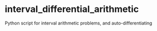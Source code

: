 # interval_differential_arithmetic
Python script for interval arithmetic problems, and auto-differentiating
